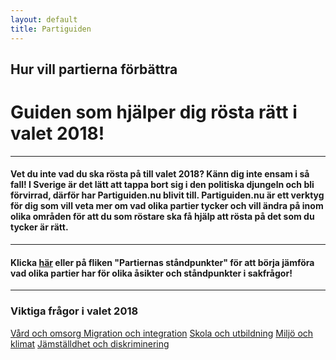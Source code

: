 ```yaml
---
layout: default
title: Partiguiden
---
```

  <div class="jumbotron text-center" id="hemjumbotron">
    <h2 class="noMargin"> Hur vill partierna förbättra 
        <span class="element" id="typeText"></span> 
        <span class="typed-cursor"></span>
      </h2>
  </div>
  <div class="container">
    <div class="row">
      <div class="col-sm-10 col-sm-offset-1">
        <h1  class="boxTitle text-center">Guiden som hjälper dig rösta rätt i valet 2018!</h1>
        <hr class="lineLarge">
          <h4 class="contentText">Vet du inte vad du ska rösta på till valet 2018? Känn dig inte ensam i så fall! I Sverige är det lätt att tappa bort sig i den politiska djungeln och bli förvirrad, därför har Partiguiden.nu blivit till. Partiguiden.nu är ett verktyg för dig som vill veta mer om vad olika partier tycker och vill ändra på inom olika områden för att du som röstare ska få hjälp att rösta på det som du tycker är rätt.
          </h4>
        <hr class="lineLarge">          
            <h4 class="contentText">Klicka <a href="/partiernas-standpunkter.html">här</a> eller på fliken "Partiernas ståndpunkter" för att börja jämföra vad olika partier har för olika åsikter och ståndpunkter i sakfrågor!</h4>
        <hr class="lineLarge" style="margin-bottom: 0">
        </div>
        <div class="col-sm-6 col-sm-offset-3">
            <h3>Viktiga frågor i valet 2018</h3>
            <div class="list-group">
              <a href="/amnen/vard_och_omsorg" class="list-group-item list-group-item-action">
                Vård och omsorg
              </a>
              <a href="/amnen/migration_och_integration" class="list-group-item list-group-item-action">Migration och integration</a>
              <a href="/amnen/skola" class="list-group-item list-group-item-action">Skola och utbildning</a>
              <a href="/amnen/miljo" class="list-group-item list-group-item-action">Miljö och klimat</a>
              <a href="/amnen/jamstalldhet_och_diskriminering" class="list-group-item list-group-item-action">Jämställdhet och diskriminering</a>
            </div>
        </div>
    </div>
  </div>
